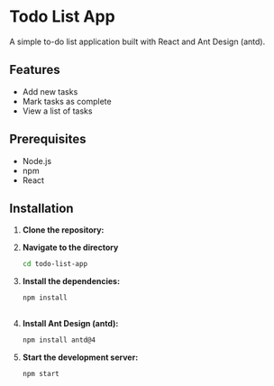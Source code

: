 # Todo List App

A simple to-do list application built with React and Ant Design (antd).

## Features

- Add new tasks
- Mark tasks as complete
- View a list of tasks

## Prerequisites

- Node.js 
- npm 
- React

## Installation

1. **Clone the repository:**

   

2. **Navigate to the directory**
     ```bash
   cd todo-list-app

3. **Install the dependencies:**
   ```bash
   npm install
    

4. **Install Ant Design (antd):**
   ```bash
   npm install antd@4

5. **Start the development server:**
   ```bash
   npm start




